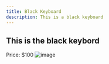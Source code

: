 ```yaml
---
title: Black Keyboard
description: This is a black keyboard
---
```


## This is the black keybord

Price: $100
![image](/img/black-keyboard.jpg)